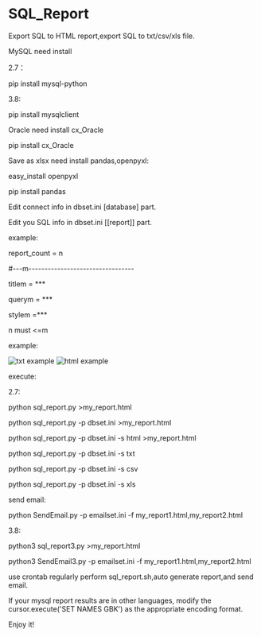 # SQL_Report
Export SQL to HTML report,export SQL to txt/csv/xls file.

MySQL need install 

2.7：

pip install mysql-python

3.8:

pip install mysqlclient

Oracle  need install cx_Oracle

pip install cx_Oracle

Save as xlsx need install pandas,openpyxl:

easy_install openpyxl

pip install pandas

Edit  connect info in dbset.ini [database] part.

Edit you SQL  info in dbset.ini [[report]] part.

example:

report_count = n

#---m---------------------------------

titlem = ***

querym = ***

stylem =***

n must <=m

example:

![txt example](https://github.com/kinghows/SQL_Report/blob/master/txt.jpg)
![html example](https://github.com/kinghows/SQL_Report/blob/master/html.jpg)

execute:

2.7:

python sql_report.py >my_report.html

python sql_report.py -p dbset.ini >my_report.html

python sql_report.py -p dbset.ini -s html >my_report.html

python sql_report.py -p dbset.ini -s txt

python sql_report.py -p dbset.ini -s csv

python sql_report.py -p dbset.ini -s xls

send email:

python SendEmail.py -p emailset.ini -f my_report1.html,my_report2.html

3.8:

python3 sql_report3.py >my_report.html

python3 SendEmail3.py -p emailset.ini -f my_report1.html,my_report2.html

use crontab regularly perform sql_report.sh,auto generate  report,and send email.

If your mysql report results are in other languages, modify the cursor.execute('SET NAMES GBK') as the appropriate encoding format.

Enjoy it! 
